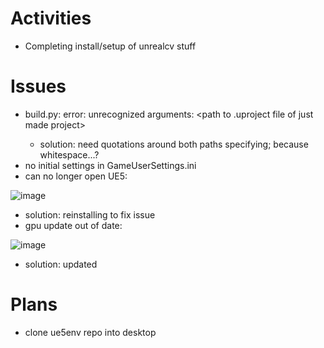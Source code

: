 # Activities

* Completing install/setup of unrealcv stuff

# Issues

* build.py: error: unrecognized arguments: <UE5 project folder> <path to .uproject file of just made project>
  * solution: need quotations around both paths specifying; because whitespace...?
* no initial settings in GameUserSettings.ini
* can no longer open UE5: 
 
 ![image](https://user-images.githubusercontent.com/70297740/220213495-3b88a1d9-293f-4287-8802-08cdeca644aa.png)

  * solution: reinstalling to fix issue
 * gpu update out of date:
 
 ![image](https://user-images.githubusercontent.com/70297740/221387436-02a60cae-60eb-458b-adba-b3cd95c6c037.png)

  * solution: updated 
 


# Plans
 * clone ue5env repo into desktop
